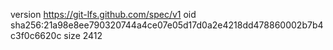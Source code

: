 version https://git-lfs.github.com/spec/v1
oid sha256:21a98e8ee790320744a4ce07e05d17d0a2e4218dd478860002b7b4c3f0c6620c
size 2412
